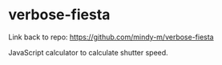 # verbose-fiesta

Link back to repo: https://github.com/mindy-m/verbose-fiesta

JavaScript calculator to calculate shutter speed.
